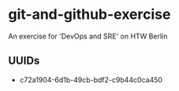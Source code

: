 # git-and-github-exercise
An exercise for 'DevOps and SRE' on HTW Berlin

## UUIDs
- c72a1904-6d1b-49cb-bdf2-c9b44c0ca450
